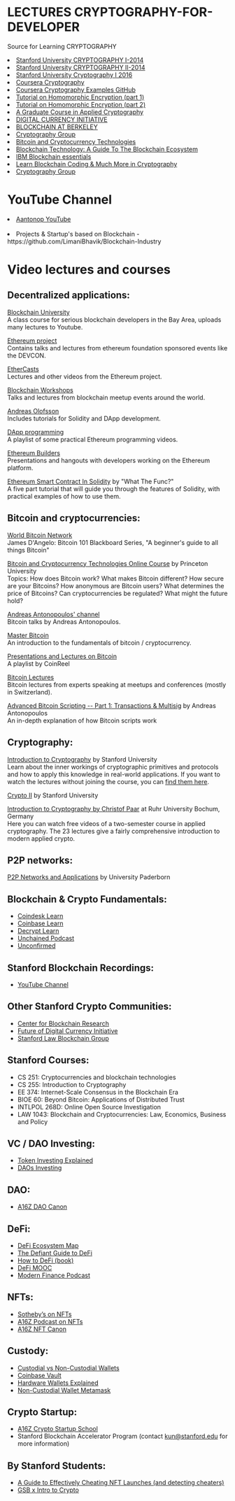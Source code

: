 # LECTURES CRYPTOGRAPHY-FOR-DEVELOPER
Source for Learning CRYPTOGRAPHY  

<li><a href="http://online.stanford.edu/course/cryptography-1-winter-2014">Stanford University CRYPTOGRAPHY I-2014</a></li>
<li><a href="http://online.stanford.edu/course/cryptography-2-2014">Stanford University CRYPTOGRAPHY II-2014</a></li>
<li><a href="http://online.stanford.edu/course/cryptography-i-summer-2016">Stanford University Cryptography I 2016</a></li>

<li><a href="https://www.coursera.org/learn/crypto">Coursera Cryptography</a></li>
<li><a href="https://github.com/mgraczyk/coursera-crypto1">Coursera Cryptography Examples GitHub</a></li>

<li><a href="https://www.youtube.com/watch?v=jIWOR2bGC7c">Tutorial on Homomorphic Encryption (part 1)</a></li>
<li><a href="https://www.youtube.com/watch?v=huLGjBpj3Os">Tutorial on Homomorphic Encryption (part 2)</a></li>

<li><a href="http://toc.cryptobook.us/">A Graduate Course in Applied Cryptography</a></li>
<li><a href="http://dci.mit.edu/">DIGITAL CURRENCY INITIATIVE</a></li>
<li><a href="https://blockchain.berkeley.edu/decal/">BLOCKCHAIN AT BERKELEY</a></li>
<li><a href="http://crypto.cs.cmu.edu/">Cryptography Group</a></li>

<li><a href="https://www.coursera.org/learn/cryptocurrency#">Bitcoin and Cryptocurrency Technologies</a></li>
<li><a href="https://www.udemy.com/blockchain/">Blockchain Technology: A Guide To The Blockchain Ecosystem</a></li>
<li><a href="https://developer.ibm.com/courses/all/blockchain-essentials/">IBM Blockchain essentials</a></li>
<li><a href="https://blockgeeks.com/">Learn Blockchain Coding & Much More in Cryptography</a></li>
<li><a href="http://crypto.cs.cmu.edu/">Cryptography Group</a></li>



# YouTube Channel 
<li><a href="https://www.youtube.com/channel/UCJWCJCWOxBYSi5DhCieLOLQ">Aantonop YouTube</a></li>
<br/>
<li>Projects & Startup's based on Blockchain - https://github.com/LimaniBhavik/Blockchain-Industry</li>


Video lectures and courses
==========================

Decentralized applications:
---------------------------

[Blockchain University](https://www.youtube.com/channel/UCJ5uHx90mZGlK0lC-GSmtzw)  
A class course for serious blockchain developers in the Bay Area, uploads many lectures to Youtube.

[Ethereum project](https://www.youtube.com/user/ethereumproject/videos)  
Contains talks and lectures from ethereum foundation sponsored events like the DEVCON.

[EtherCasts](https://www.youtube.com/channel/UCruzgbuOs-7X9BINIGPAsrQ)  
Lectures and other videos from the Ethereum project.

[Blockchain Workshops](https://www.youtube.com/channel/UC9Lmf5FfNkSmYMoxhQh5ktA)  
Talks and lectures from blockchain meetup events around the world.

[Andreas Olofsson](https://www.youtube.com/channel/UCJZbOGtzSUPwwpQ7yW8f8wQ/playlists)  
Includes tutorials for Solidity and DApp development.

[DApp programming](https://www.youtube.com/playlist?list=PLe9AlNDGZKvBWrkf-tKgEJsu2Y_vrBgwv)  
A playlist of some practical Ethereum programming videos.

[Ethereum Builders](https://www.youtube.com/channel/UCYlXQeVJ__t7T5kgHWhhiXQ)  
Presentations and hangouts with developers working on the Ethereum platform.

[Ethereum Smart Contract In Solidity](https://www.youtube.com/watch?v=4Taej55zNY4&list=PLUMwusiHZZhpf8ItZBkR95ekkMGNKvuNR) by "What The Func?"  
A five part tutorial that will guide you through the features of Solidity, with practical examples of how to use them.

Bitcoin and cryptocurrencies:
-----------------------------

[World Bitcoin Network](https://www.youtube.com/channel/UCgo7FCCPuylVk4luP3JAgVw)  
James D'Angelo: Bitcoin 101 Blackboard Series, "A beginner's guide to all things Bitcoin"

[Bitcoin and Cryptocurrency Technologies Online Course](https://www.youtube.com/channel/UCNcSSleedtfyDuhBvOQzFzQ) by Princeton University  
Topics: How does Bitcoin work? What makes Bitcoin different? How secure are your Bitcoins? How anonymous are Bitcoin users? What determines the price of Bitcoins? Can cryptocurrencies be regulated? What might the future hold?

[Andreas Antonopoulos' channel](https://www.youtube.com/user/aantonop/videos)  
Bitcoin talks by Andreas Antonopoulos.

[Master Bitcoin](https://www.youtube.com/channel/UC6TfbkfsuVKjGhurTbtxr1g)  
An introduction to the fundamentals of bitcoin / cryptocurrency.

[Presentations and Lectures on Bitcoin](https://www.youtube.com/playlist?list=PL2ycuHqycO5cwfuZqz-4rN8TTZ3x5nJjO)  
A playlist by CoinReel

[Bitcoin Lectures](https://www.youtube.com/channel/UC5nVX9C2vM1dFg0BvatKEOg)  
Bitcoin lectures from experts speaking at meetups and conferences (mostly in Switzerland).

[Advanced Bitcoin Scripting -- Part 1: Transactions & Multisig](https://www.youtube.com/watch?v=8FeAXjkmDcQ) by Andreas Antonopoulos  
An in-depth explanation of how Bitcoin scripts work

Cryptography:
-------------

[Introduction to Cryptography](https://www.coursera.org/course/crypto) by Stanford University    
Learn about the inner workings of cryptographic primitives and protocols and how to apply this knowledge in real-world applications. If you want to watch the lectures without joining the course, you can [find them here](https://class.coursera.org/crypto-preview/lecture).

[Crypto II](https://www.coursera.org/course/crypto2) by Stanford University  

[Introduction to Cryptography by Christof Paar](https://www.youtube.com/channel/UC1usFRN4LCMcfIV7UjHNuQg/videos) at Ruhr University Bochum, Germany  
Here you can watch free videos of a two-semester course in applied cryptography. The 23 lectures give a fairly comprehensive introduction to modern applied crypto.

P2P networks:
-------------

[P2P Networks and Applications](https://www.youtube.com/playlist?list=PL435B8B43CC7D2F89) by University Paderborn


Blockchain & Crypto Fundamentals:
---------------------------------
- [Coindesk Learn](https://www.coindesk.com/learn/)
- [Coinbase Learn](https://www.coinbase.com/learn)
- [Decrypt Learn](https://decrypt.co/learn)
- [Unchained Podcast](https://unchainedpodcast.com/)
- [Unconfirmed](https://unchainedpodcast.com/category/unconfirmed/)

Stanford Blockchain Recordings:
-------------------------------
- [YouTube Channel](https://www.youtube.com/c/StanfordBlockchainClub)

Other Stanford Crypto Communities:
----------------------------------
- [Center for Blockchain Research](https://cbr.stanford.edu/)
- [Future of Digital Currency Initiative](https://fdc.stanford.edu/fdci.html)
- [Stanford Law Blockchain Group](https://law.stanford.edu/projects/blockchain-group/)

Stanford Courses:
-----------------
- CS 251: Cryptocurrencies and blockchain technologies
- CS 255: Introduction to Cryptography
- EE 374: Internet-Scale Consensus in the Blockchain Era
- BIOE 60: Beyond Bitcoin: Applications of Distributed Trust
- INTLPOL 268D: Online Open Source Investigation
- LAW 1043: Blockchain and Cryptocurrencies: Law, Economics, Business and Policy

VC / DAO Investing:
-------------------
- [Token Investing Explained](https://www.nfx.com/post/token-investing/)
- [DAOs Investing](https://decrypt.co/66933/why-this-dao-bought-snowden-nft)

DAO:
----
- [A16Z DAO Canon](https://future.a16z.com/dao-canon/)

DeFi:
-----
- [DeFi Ecosystem Map](https://tokeny.com/defi-ecosystem/)
- [The Defiant Guide to DeFi](https://newsletter.thedefiant.io/p/the-defiants-definitive-guide-to)
- [How to DeFi (book)](https://drive.google.com/file/d/1ffkR101s-5FNPOXJO6JJMbLFmmHs-q0t/view)
- [DeFi MOOC](https://defi-learning.org/)
- [Modern Finance Podcast](https://modern.finance/)

NFTs:
-----
- [Sotheby’s on NFTs](https://www.sothebys.com/en/articles/nfts-redefining-digital-ownership-and-scarcity#:~:text=NFTs%20are%20a%20paradigm%20shift,value%20into%20the%20digital%20realm.)
- [A16Z Podcast on NFTs](https://a16z.com/2021/05/19/a16z-podcast-nft-use-cases-today-and-tomorrow/)
- [A16Z NFT Canon](https://future.a16z.com/nft-canon/)

Custody:
--------
- [Custodial vs Non-Custodial Wallets](https://www.gemini.com/cryptopedia/crypto-wallets-custodial-vs-noncustodial#section-it-comes-down-to-how-you-want-to-secure-your-crypto)
- [Coinbase Vault](https://help.coinbase.com/en/coinbase/getting-started/other/vaults-faq)
- [Hardware Wallets Explained](https://medium.com/radartech/hardware-wallets-explained-da8bd93ce801)
- [Non-Custodial Wallet Metamask](https://consensys.net/blog/metamask/whats-in-a-self-custody-non-custodial-wallet-anyway/)

Crypto Startup:
---------------
- [A16Z Crypto Startup School](https://a16z.com/crypto-startup-school/)
- Stanford Blockchain Accelerator Program (contact kun@stanford.edu for more
information)

By Stanford Students:
---------------------
- [A Guide to Effectively Cheating NFT Launches (and detecting cheaters)](https://medium.com/@convexlabs/a-guide-to-effectively-cheating-nft-launches-and-detecting-cheaters-a76143ef8ad8#163d)
- [GSB x Intro to Crypto](https://www.youtube.com/watch?v=a6Dg9sQ5YWs)
